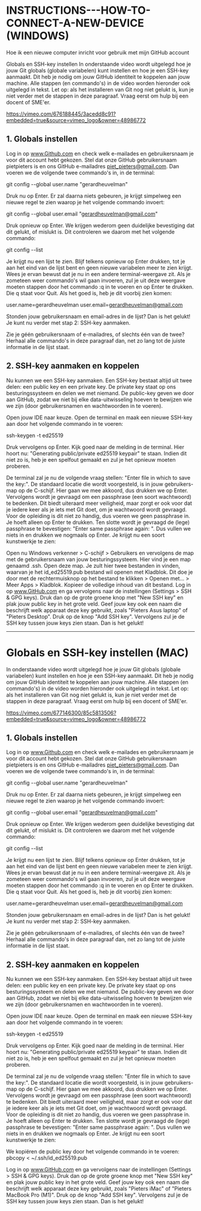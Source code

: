 

# INSTRUCTIONS---HOW-TO-CONNECT-A-NEW-DEVICE (WINDOWS)
Hoe ik een nieuwe computer inricht voor gebruik met mijn GitHub account




Globals en SSH-key instellen
In onderstaande video wordt uitgelegd hoe je jouw Git globals (globale variabelen) kunt instellen en hoe je een SSH-key aanmaakt. Dit heb je nodig om jouw GitHub identiteit te koppelen aan jouw machine. Alle stappen (en commando's) in de video worden hieronder ook uitgelegd in tekst. Let op: als het installeren van Git nog niet gelukt is, kun je niet verder met de stappen in deze paragraaf. Vraag eerst om hulp bij een docent of SME'er.



https://vimeo.com/676188445/3acedd8c91?embedded=true&source=vimeo_logo&owner=48986772


## 1. Globals instellen
Log in op www.Github.com en check welk e-mailades en gebruikersnaam je voor dit account hebt gekozen. Stel dat onze GitHub gebruikersnaam pietpieters is en ons GitHub e-mailadres piet_pieters@gmail.com. Dan voeren we de volgende twee commando's in, in de terminal:

git config --global user.name "gerardheuvelman"

Druk nu op Enter. Er zal daarna niets gebeuren, je krijgt simpelweg een nieuwe regel te zien waarop je het volgende commando invoert:


git config --global user.email "gerardheuvelman@gmail.com"


Druk opnieuw op Enter. We krijgen wederom geen duidelijke bevestiging dat dit gelukt, of mislukt is. Dit controleren we daarom met het volgende commando:



git config --list


Je krijgt nu een lijst te zien. Blijf telkens opnieuw op Enter drukken, tot je aan het eind van de lijst bent en geen nieuwe variabelen meer te zien krijgt. Wees je ervan bewust dat je nu in een andere terminal-weergave zit. Als je zometeen weer commando's wil gaan invoeren, zul je uit deze weergave moeten stappen door het commando :q in te voeren en op Enter te drukken. Die q staat voor Quit. Als het goed is, heb je dit voorbij zien komen:



user.name=gerardheuvelman
user.email=gerardheuvelman@gmail.com


Stonden jouw gebruikersnaam en email-adres in de lijst? Dan is het gelukt! Je kunt nu verder met stap 2: SSH-key aanmaken.

Zie je géén gebruikersnaam of e-mailadres, of slechts één van de twee? Herhaal alle commando's in deze paragraaf dan, net zo lang tot de juiste informatie in de lijst staat.



## 2. SSH-key aanmaken en koppelen
Nu kunnen we een SSH-key aanmaken. Een SSH-key bestaat altijd uit twee delen: een public key en een private key. De private key staat op ons besturingssysteem en delen we met niemand. De public-key geven we door aan GitHub, zodat we niet bij elke data-uitwisseling hoeven te bewijzen wie we zijn (door gebruikersnamen en wachtwoorden in te voeren).



Open jouw IDE naar keuze. Open de terminal en maak een nieuwe SSH-key aan door het volgende commando in te voeren:



ssh-keygen -t ed25519


Druk vervolgens op Enter. Kijk goed naar de melding in de terminal. Hier hoort nu: "Generating public/private ed25519 keypair" te staan. Indien dit niet zo is, heb je een spelfout gemaakt en zul je het opnieuw moeten proberen.

De terminal zal je nu de volgende vraag stellen: "Enter file in which to save the key:". De standaard locatie die wordt voorgesteld, is in jouw gebruikers-map op de C-schijf. Hier gaan we mee akkoord, dus drukken we op Enter.
Vervolgens wordt je gevraagd om een passphrase (een soort wachtwoord) te bedenken. Dit biedt uiteraard meer veiligheid, maar zorgt er ook voor dat je iedere keer als je iets met Git doet, om je wachtwoord wordt gevraagd. Voor de opleiding is dit niet zo handig, dus voeren we geen passphrase in. Je hoeft alleen op Enter te drukken.
Ten slotte wordt je gevraagd de (lege) passphrase te bevestigen: "Enter same passphrase again: ". Dus vullen we niets in en drukken we nogmaals op Enter. Je krijgt nu een soort kunstwerkje te zien:



Open nu Windows verkenner > C-schijf > Gebruikers en vervolgens de map met de gebruikersnaam van jouw besturingssysteem. Hier vind je een map genaamd .ssh. Open deze map.
Je zult hier twee bestanden in vinden, waarvan je het id_ed25519.pub bestand wil openen met Kladblok. Dit doe je door met de rechtermuisknop op het bestand te klikken > Openen met... > Meer Apps > Kladblok.
Kopieer de volledige inhoud van dit bestand.
Log in op www.GitHub.com en ga vervolgens naar de instellingen (Settings > SSH & GPG keys). Druk dan op de grote groene knop met "New SSH key" en plak jouw public key in het grote veld. Geef jouw key ook een naam die beschrijft welk apparaat deze key gebruikt, zoals "Pieters Asus laptop" of "Pieters Desktop".
Druk op de knop "Add SSH key". Vervolgens zul je de SSH key tussen jouw keys zien staan. Dan is het gelukt!



---



# Globals en SSH-key instellen (MAC)
In onderstaande video wordt uitgelegd hoe je jouw Git globals (globale variabelen) kunt instellen en hoe je een SSH-key aanmaakt. Dit heb je nodig om jouw GitHub identiteit te koppelen aan jouw machine. Alle stappen (en commando's) in de video worden hieronder ook uitgelegd in tekst. Let op: als het installeren van Git nog niet gelukt is, kun je niet verder met de stappen in deze paragraaf. Vraag eerst om hulp bij een docent of SME'er.


https://vimeo.com/677146300/85c5813506?embedded=true&source=vimeo_logo&owner=48986772


## 1. Globals instellen
Log in op www.Github.com en check welk e-mailades en gebruikersnaam je voor dit account hebt gekozen. Stel dat onze GitHub gebruikersnaam pietpieters is en ons GitHub e-mailadres piet_pieters@gmail.com. Dan voeren we de volgende twee commando's in, in de terminal:



git config --global user.name "gerardheuvelman"


Druk nu op Enter. Er zal daarna niets gebeuren, je krijgt simpelweg een nieuwe regel te zien waarop je het volgende commando invoert:



git config --global user.email "gerardheuvelman@gmail.com"


Druk opnieuw op Enter. We krijgen wederom geen duidelijke bevestiging dat dit gelukt, of mislukt is. Dit controleren we daarom met het volgende commando:



git config --list


Je krijgt nu een lijst te zien. Blijf telkens opnieuw op Enter drukken, tot je aan het eind van de lijst bent en geen nieuwe variabelen meer te zien krijgt. Wees je ervan bewust dat je nu in een andere terminal-weergave zit. Als je zometeen weer commando's wil gaan invoeren, zul je uit deze weergave moeten stappen door het commando :q in te voeren en op Enter te drukken. Die q staat voor Quit. Als het goed is, heb je dit voorbij zien komen:



user.name=gerardheuvelman
user.email=gerardheuvelman@gmail.com

Stonden jouw gebruikersnaam en email-adres in de lijst? Dan is het gelukt! Je kunt nu verder met stap 2: SSH-key aanmaken.


Zie je géén gebruikersnaam of e-mailadres, of slechts één van de twee? Herhaal alle commando's in deze paragraaf dan, net zo lang tot de juiste informatie in de lijst staat.


## 2. SSH-key aanmaken en koppelen
Nu kunnen we een SSH-key aanmaken. Een SSH-key bestaat altijd uit twee delen: een public key en een private key. De private key staat op ons besturingssysteem en delen we met niemand. De public-key geven we door aan GitHub, zodat we niet bij elke data-uitwisseling hoeven te bewijzen wie we zijn (door gebruikersnamen en wachtwoorden in te voeren).



Open jouw IDE naar keuze. Open de terminal en maak een nieuwe SSH-key aan door het volgende commando in te voeren:



ssh-keygen -t ed25519


Druk vervolgens op Enter. Kijk goed naar de melding in de terminal. Hier hoort nu: "Generating public/private ed25519 keypair" te staan. Indien dit niet zo is, heb je een spelfout gemaakt en zul je het opnieuw moeten proberen.

De terminal zal je nu de volgende vraag stellen: "Enter file in which to save the key:". De standaard locatie die wordt voorgesteld, is in jouw gebruikers-map op de C-schijf. Hier gaan we mee akkoord, dus drukken we op Enter.
Vervolgens wordt je gevraagd om een passphrase (een soort wachtwoord) te bedenken. Dit biedt uiteraard meer veiligheid, maar zorgt er ook voor dat je iedere keer als je iets met Git doet, om je wachtwoord wordt gevraagd. Voor de opleiding is dit niet zo handig, dus voeren we geen passphrase in. Je hoeft alleen op Enter te drukken.
Ten slotte wordt je gevraagd de (lege) passphrase te bevestigen: "Enter same passphrase again: ". Dus vullen we niets in en drukken we nogmaals op Enter. Je krijgt nu een soort kunstwerkje te zien:



We kopiëren de public key door het volgende commando in te voeren:
pbcopy < ~/.ssh/id_ed25519.pub


Log in op www.GitHub.com en ga vervolgens naar de instellingen (Settings > SSH & GPG keys). Druk dan op de grote groene knop met "New SSH key" en plak jouw public key in het grote veld. Geef jouw key ook een naam die beschrijft welk apparaat deze key gebruikt, zoals "Pieters iMac" of "Pieters MacBook Pro (M1)".
Druk op de knop "Add SSH key". Vervolgens zul je de SSH key tussen jouw keys zien staan. Dan is het gelukt!



